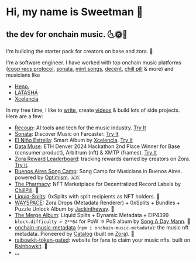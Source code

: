 # Hi, my name is Sweetman 👋

## the dev for onchain music. 🌜🌞🌛

I'm building the starter pack for creators on base and zora. 🧰

I'm a software engineer. I have worked with top onchain music platforms ([coop recs protocol](https://github.com/Coop-Records/coop-protocol), [sonata](https://github.com/Coop-Records/sonata/), [mint songs](https://zora.co/collections/0x2B5426A5B98a3E366230ebA9f95a24f09Ae4a584), [decent](https://decent.xyz/), [chill pill](https://pharmacy.chillrx.io/) & more) and musicians like 

- [Heno.](https://www.mynameisheno.xyz/)
- [LATASHÁ](https://github.com/SweetmanTech/IN_PROCESS)
- [Xcelencia](https://www.estrella.city/)

In my free time, I like to [write](https://mirror.xyz/sweetman.eth), create [videos](https://www.youtube.com/channel/UCs8lN2Bfhou5PTC34-Vt6_A) & build lots of side projects. Here are a few:

- [Recoup](https://github.com/recoupable?tab=repositories): AI tools and tech for the music industry. [Try It](https://www.recoupable.com/)
- [Sonata](https://github.com/Coop-Records/sonata/): Discover Music on Farcaster. [Try It](http://sonata.tips/)
- [El Niño Estrella](https://github.com/SweetmanTech/XCELENCIA): Smart Album by [Xcelencia](https://warpcast.com/xcelencia). [Try It](https://estrella.city/)
- [Data Muse](https://github.com/crazzywizard/data-muse): ETH Denver 2024 Hackathon 2nd Place Winner for Base (consumer product), Arbitrum (nft) & XMTP (frames). [Try It](https://www.datamuse.xyz/)
- [Zora Reward Leaderboard](https://github.com/SweetmanTech/zora-reward-leaderboard): tracking rewards earned by creators on Zora. [Try it](https://leaderboard.onchainmagic.xyz/).
-  [Buenos Aires Song Camp](https://github.com/SweetmanTech/BUENOS_AIRES_SONG_CAMP): Song Camp for Musicians in Buenos Aires. powered by [Optimism](https://www.optimism.io/). 🇦🇷
- [The Pharmacy](https://github.com/SweetmanTech/PHARMACY-MINTING-PAGE): NFT Marketplace for Decentralized Record Labels by [ChillPill](https://twitter.com/iamchillpill). 💊
- [Liquid-Splits](https://github.com/SweetmanTech/Liquid-Splits): 0xSplits with split recipients as NFT holders. 💸
- [WAYSPACE](https://github.com/SweetmanTech/WAYSPACE):  Zora Drops (Metadata Renderer) + 0xSplits + Bundles + Puzzle Unlock Album by [Jackintheway](https://twitter.com/jackintheway). 🧩
- [The Merge Album](https://github.com/SweetmanTech/MERGE): Liquid Splits + Dynamic Metadata + EIP4399 `block.difficulty > 2**64` for PoW => PoS album by [Song A Day Mann](https://twitter.com/songadaymann). 🐼
- [onchain-music-metadata](https://github.com/SweetmanTech/Onchain-Music-Metadata) (`npm i onchain-music-metadata`): the music nft metadata. Pioneered by [Catalog](https://catalog.works/) (built on [Zora](https://docs.zora.co/docs/intro)). 🎼
- [raibowkit-token-gated](https://github.com/SweetmanTech/rainbowkit-token-gated): website for fans to claim your music nfts. built on [Rainbowkit](https://www.rainbowkit.com/). 🌈
- [...](https://github.com/SweetmanTech?tab=repositories)

